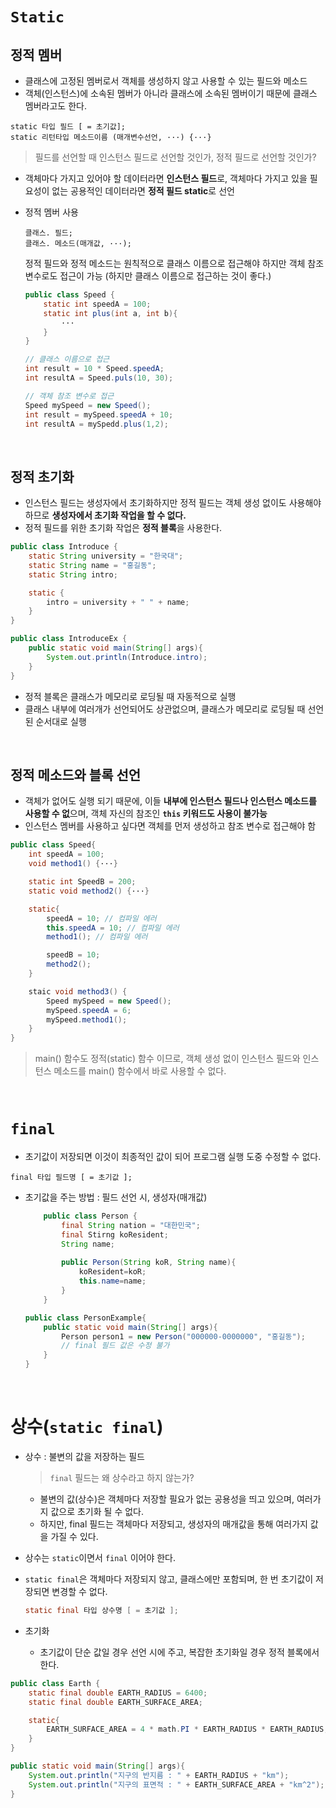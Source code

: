 # ```Static```

## 정적 멤버
- 클래스에 고정된 멤버로서 객체를 생성하지 않고 사용할 수 있는 필드와 메소드
- 객체(인스턴스)에 소속된 멤버가 아니라 클래스에 소속된 멤버이기 때문에 클래스 멤버라고도 한다.
```
static 타입 필드 [ = 초기값];
static 리턴타입 메소드이름 (매개변수선언, ···) {···}
```
> 필드를 선언할 때 인스턴스 필드로 선언할 것인가, 정적 필드로 선언할 것인가?
- 객체마다 가지고 있어야 할 데이터라면 **인스턴스 필드**로, 객체마다 가지고 있을 필요성이 없는 공용적인 데이터라면 **정적 필드 static**로 선언
- 정적 멤버 사용
    ```
    클래스. 필드;
    클래스. 메소드(매개값, ···);
    ```
    정적 필드와 정적 메소드는 원칙적으로 클래스 이름으로 접근해야 하지만 객체 참조 변수로도 접근이 가능 (하지만 클래스 이름으로 접근하는 것이 좋다.)

    ```java
    public class Speed {
        static int speedA = 100;
        static int plus(int a, int b){
            ···
        }
    }
    ```
    ```java
    // 클래스 이름으로 접근
    int result = 10 * Speed.speedA;
    int resultA = Speed.puls(10, 30); 

    // 객체 참조 변수로 접근
    Speed mySpeed = new Speed();
    int result = mySpeed.speedA + 10;
    int resultA = mySpedd.plus(1,2);    
    ```

<br>

## 정적 초기화
- 인스턴스 필드는 생성자에서 초기화하지만 정적 필드는 객체 생성 없이도 사용해야 하므로 **생성자에서 초기화 작업을 할 수 없다.**
- 정적 필드를 위한 초기화 작업은 **정적 블록**을 사용한다.
```java
public class Introduce {
    static String university = "한국대";
    static String name = "홍길동";
    static String intro;

    static {
        intro = university + " " + name;
    }
}

public class IntroduceEx {
    public static void main(String[] args){
        System.out.println(Introduce.intro);
    }
}
```
- 정적 블록은 클래스가 메모리로 로딩될 때 자동적으로 실행
- 클래스 내부에 여러개가 선언되어도 상관없으며, 클래스가 메모리로 로딩될 때 선언된 순서대로 실행

<br>

## 정적 메소드와 블록 선언
- 객체가 없어도 실행 되기 때문에, 이들 **내부에 인스턴스 필드나 인스턴스 메소드를 사용할 수 없**으며, 객체 자신의 참조인 **```this``` 키워드도 사용이 불가능**
- 인스턴스 멤버를 사용하고 싶다면 객체를 먼저 생성하고 참조 변수로 접근해야 함

```java
public class Speed{
    int speedA = 100;
    void method1() {···}

    static int SpeedB = 200;
    static void method2() {···}

    static{
        speedA = 10; // 컴파일 에러
        this.speedA = 10; // 컴파일 에러
        method1(); // 컴파일 에러

        speedB = 10;
        method2();
    }

    staic void method3() {
        Speed mySpeed = new Speed();
        mySpeed.speedA = 6;
        mySpeed.method1();
    }
}
```

> main() 함수도 정적(static) 함수 이므로, 객체 생성 없이 인스턴스 필드와 인스턴스 메소드를 main() 함수에서 바로 사용할 수 없다.

<br>

# ```final```
- 초기값이 저장되면 이것이 최종적인 값이 되어 프로그램 실행 도중 수정할 수 없다.
```
final 타입 필드명 [ = 초기값 ];
```
- 초기값을 주는 방법 : 필드 선언 시, 생성자(매개값)
    ```java
        public class Person {
            final String nation = "대한민국";
            final Stirng koResident;
            String name;
            
            public Person(String koR, String name){
                koResident=koR;
                this.name=name;
            }
        }
    ```
    ```java
    public class PersonExample{
        public static void main(String[] args){
            Person person1 = new Person("000000-0000000", "홍길동");
            // final 필드 값은 수정 불가
        }
    }
    ```

<br>

# 상수(```static final```)
- 상수 : 불변의 값을 저장하는 필드

    > ```final``` 필드는 왜 상수라고 하지 않는가?

    - 불변의 값(상수)은 객체마다 저장할 필요가 없는 공용성을 띄고 있으며, 여러가지 값으로 초기화 될 수 없다.
    - 하지만, final 필드는 객체마다 저장되고, 생성자의 매개값을 통해 여러가지 값을 가질 수 있다.
- 상수는 ```static```이면서 ```final``` 이어야 한다.
- ```static final```은 객체마다 저장되지 않고, 클래스에만 포함되며, 한 번 초기값이 저장되면 변경할 수 없다. 
    ```java
    static final 타입 상수명 [ = 초기값 ];
    ```

- 초기화
    - 초기값이 단순 값일 경우 선언 시에 주고, 복잡한 초기화일 경우 정적 블록에서 한다.

```java
public class Earth {
    static final double EARTH_RADIUS = 6400;
    static final double EARTH_SURFACE_AREA;

    static{
        EARTH_SURFACE_AREA = 4 * math.PI * EARTH_RADIUS * EARTH_RADIUS;
    }
}
```
```java
public static void main(String[] args){
    System.out.println("지구의 반지름 : " + EARTH_RADIUS + "km");
    System.out.println("지구의 표면적 : " + EARTH_SURFACE_AREA + "km^2");
}
```
    